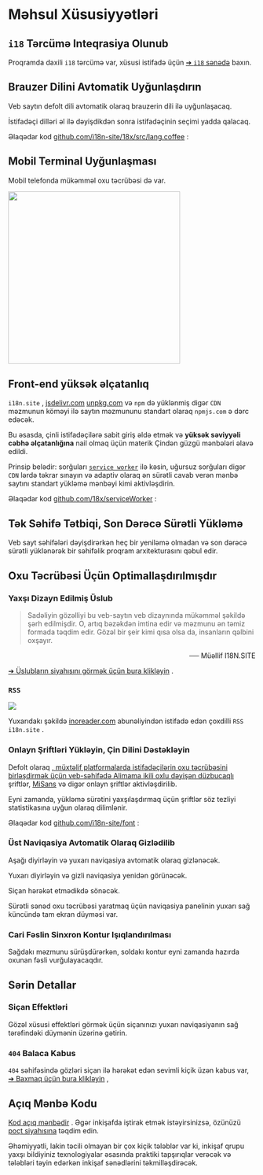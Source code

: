 # Məhsul Xüsusiyyətləri

## `i18` Tərcümə Inteqrasiya Olunub

Proqramda daxili `i18` tərcümə var, xüsusi istifadə üçün [➔ `i18` sənədə](/i18) baxın.

## Brauzer Dilini Avtomatik Uyğunlaşdırın

Veb saytın defolt dili avtomatik olaraq brauzerin dili ilə uyğunlaşacaq.

İstifadəçi dilləri əl ilə dəyişdikdən sonra istifadəçinin seçimi yadda qalacaq.

Əlaqədar kod [github.com/i18n-site/18x/src/lang.coffee](https://github.com/i18n-site/18x/blob/main/src/lang.coffee) :

## Mobil Terminal Uyğunlaşması

Mobil telefonda mükəmməl oxu təcrübəsi də var.

<img src="//p.3ti.site/1721379497.avif" width="350px">

## <a rel=id href="#ha" id="ha"></a> Front-end yüksək əlçatanlıq

`i18n.site` , [jsdelivr.com](//jsdelivr.com) [unpkg.com](//unpkg.com) və `npm` də yüklənmiş digər `CDN` məzmunun köməyi ilə saytın məzmununu standart olaraq `npmjs.com` ə dərc edəcək.

Bu əsasda, çinli istifadəçilərə sabit giriş əldə etmək və **yüksək səviyyəli cəbhə əlçatanlığına** nail olmaq üçün materik Çindən güzgü mənbələri əlavə edildi.

Prinsip belədir: sorğuları [`service worker`](https://developer.mozilla.org/docs/Web/API/Service_Worker_API) ilə kəsin, uğursuz sorğuları digər `CDN` lərdə təkrar sınayın və adaptiv olaraq ən sürətli cavab verən mənbə saytını standart yükləmə mənbəyi kimi aktivləşdirin.

Əlaqədar kod [github.com/18x/serviceWorker](https://github.com/i18n-site/18x/tree/main/serviceWorker) :

## Tək Səhifə Tətbiqi, Son Dərəcə Sürətli Yükləmə

Veb sayt səhifələri dəyişdirərkən heç bir yeniləmə olmadan və son dərəcə sürətli yüklənərək bir səhifəlik proqram arxitekturasını qəbul edir.

## Oxu Təcrübəsi Üçün Optimallaşdırılmışdır

### Yaxşı Dizayn Edilmiş Üslub

> Sadəliyin gözəlliyi bu veb-saytın veb dizaynında mükəmməl şəkildə şərh edilmişdir.
> O, artıq bəzəkdən imtina edir və məzmunu ən təmiz formada təqdim edir.
> Gözəl bir şeir kimi qısa olsa da, insanların qəlbini oxşayır.

<p style="text-align:right">── Müəllif I18N.SITE</p>

[➔ Üslubların siyahısını görmək üçün bura klikləyin](/i18n.site/md/styl) .

### `RSS`

![](//p.3ti.site/1725541085.avif)

Yuxarıdakı şəkildə [inoreader.com](//inoreader.com) abunəliyindən istifadə edən çoxdilli `RSS` `i18n.site` .

### Onlayn Şriftləri Yükləyin, Çin Dilini Dəstəkləyin

Defolt olaraq [, müxtəlif platformalarda istifadəçilərin oxu təcrübəsini birləşdirmək üçün veb-səhifədə Alimama ikili oxlu dəyişən düzbucaqlı](https://www.iconfont.cn/fonts/detail?cnid=pOvFIr086ADR) şriftlər, [MiSans](https://hyperos.mi.com/font/zh/download/) və digər onlayn şriftlər aktivləşdirilib.

Eyni zamanda, yükləmə sürətini yaxşılaşdırmaq üçün şriftlər söz tezliyi statistikasına uyğun olaraq dilimlənir.

Əlaqədar kod [github.com/i18n-site/font](https://github.com/i18n-site/font) :

### Üst Naviqasiya Avtomatik Olaraq Gizlədilib

Aşağı diyirləyin və yuxarı naviqasiya avtomatik olaraq gizlənəcək.

Yuxarı diyirləyin və gizli naviqasiya yenidən görünəcək.

Siçan hərəkət etmədikdə sönəcək.

Sürətli sənəd oxu təcrübəsi yaratmaq üçün naviqasiya panelinin yuxarı sağ küncündə tam ekran düyməsi var.

### Cari Fəslin Sinxron Kontur Işıqlandırılması

Sağdakı məzmunu sürüşdürərkən, soldakı kontur eyni zamanda hazırda oxunan fəsli vurğulayacaqdır.

## Sərin Detallar

### Siçan Effektləri

Gözəl xüsusi effektləri görmək üçün siçanınızı yuxarı naviqasiyanın sağ tərəfindəki düymənin üzərinə gətirin.

### `404` Balaca Kabus

`404` səhifəsində gözləri siçan ilə hərəkət edən sevimli kiçik üzən kabus var, [➔ Baxmaq üçün bura klikləyin](/404) ,

## Açıq Mənbə Kodu

[Kod açıq mənbədir](/i18n.site/c/src) . Əgər inkişafda iştirak etmək istəyirsinizsə, özünüzü [poçt siyahısına](//groups.google.com/u/2/g/i18n-site) təqdim edin.

Əhəmiyyətli, lakin təcili olmayan bir çox kiçik tələblər var ki, inkişaf qrupu yaxşı bildiyiniz texnologiyalar əsasında praktiki tapşırıqlar verəcək və tələbləri təyin edərkən inkişaf sənədlərini təkmilləşdirəcək.